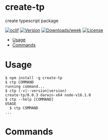 create-tp
=========

create typescript package

[![oclif](https://img.shields.io/badge/cli-oclif-brightgreen.svg)](https://oclif.io)
[![Version](https://img.shields.io/npm/v/create-tp.svg)](https://npmjs.org/package/create-tp)
[![Downloads/week](https://img.shields.io/npm/dw/create-tp.svg)](https://npmjs.org/package/create-tp)
[![License](https://img.shields.io/npm/l/create-tp.svg)](https://github.com/hota1024/create-tp/blob/master/package.json)

<!-- toc -->
* [Usage](#usage)
* [Commands](#commands)
<!-- tocstop -->
# Usage
<!-- usage -->
```sh-session
$ npm install -g create-tp
$ ctp COMMAND
running command...
$ ctp (-v|--version|version)
create-tp/0.0.3 darwin-x64 node-v16.1.0
$ ctp --help [COMMAND]
USAGE
  $ ctp COMMAND
...
```
<!-- usagestop -->
# Commands
<!-- commands -->

<!-- commandsstop -->

